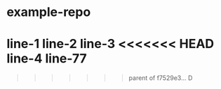 # example-repo
line-1
line-2
line-3
<<<<<<< HEAD
line-4
line-77
=======
>>>>>>> parent of f7529e3... D
